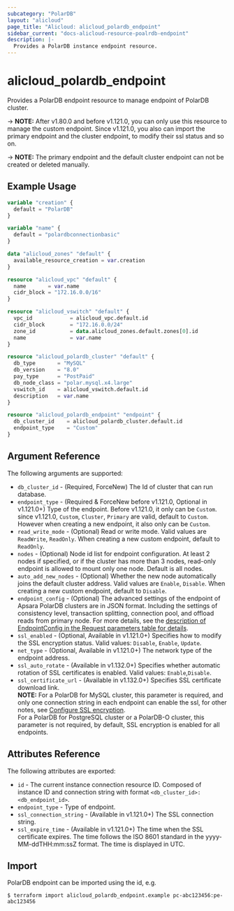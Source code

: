 ```yaml
---
subcategory: "PolarDB"
layout: "alicloud"
page_title: "Alicloud: alicloud_polardb_endpoint"
sidebar_current: "docs-alicloud-resource-poalrdb-endpoint"
description: |-
  Provides a PolarDB instance endpoint resource.
---
```


# alicloud\_polardb\_endpoint

Provides a PolarDB endpoint resource to manage endpoint of PolarDB cluster.

-> **NOTE:** After v1.80.0 and before v1.121.0, you can only use this resource to manage the custom endpoint. Since v1.121.0, you also can import the primary endpoint and the cluster endpoint, to modify their ssl status and so on. 
 
-> **NOTE:** The primary endpoint and the default cluster endpoint can not be created or deleted manually.

## Example Usage

```terraform
variable "creation" {
  default = "PolarDB"
}

variable "name" {
  default = "polardbconnectionbasic"
}

data "alicloud_zones" "default" {
  available_resource_creation = var.creation
}

resource "alicloud_vpc" "default" {
  name       = var.name
  cidr_block = "172.16.0.0/16"
}

resource "alicloud_vswitch" "default" {
  vpc_id            = alicloud_vpc.default.id
  cidr_block        = "172.16.0.0/24"
  zone_id           = data.alicloud_zones.default.zones[0].id
  name              = var.name
}

resource "alicloud_polardb_cluster" "default" {
  db_type       = "MySQL"
  db_version    = "8.0"
  pay_type      = "PostPaid"
  db_node_class = "polar.mysql.x4.large"
  vswitch_id    = alicloud_vswitch.default.id
  description   = var.name
}

resource "alicloud_polardb_endpoint" "endpoint" {
  db_cluster_id    = alicloud_polardb_cluster.default.id
  endpoint_type    = "Custom"
}
```

## Argument Reference 

The following arguments are supported:

* `db_cluster_id` - (Required, ForceNew) The Id of cluster that can run database.
* `endpoint_type` - (Required & ForceNew before v1.121.0, Optional in v1.121.0+) Type of the endpoint. Before v1.121.0, it only can be `Custom`. since v1.121.0, `Custom`, `Cluster`, `Primary` are valid, default to `Custom`. However when creating a new endpoint, it also only can be `Custom`. 
* `read_write_mode` - (Optional) Read or write mode. Valid values are `ReadWrite`, `ReadOnly`. When creating a new custom endpoint, default to `ReadOnly`.
* `nodes` - (Optional) Node id list for endpoint configuration. At least 2 nodes if specified, or if the cluster has more than 3 nodes, read-only endpoint is allowed to mount only one node. Default is all nodes.
* `auto_add_new_nodes` - (Optional) Whether the new node automatically joins the default cluster address. Valid values are `Enable`, `Disable`. When creating a new custom endpoint, default to `Disable`.
* `endpoint_config` - (Optional) The advanced settings of the endpoint of Apsara PolarDB clusters are in JSON format. Including the settings of consistency level, transaction splitting, connection pool, and offload reads from primary node. For more details, see the [description of EndpointConfig in the Request parameters table for details](https://www.alibabacloud.com/help/doc-detail/116593.htm).
* `ssl_enabled` - (Optional, Available in v1.121.0+) Specifies how to modify the SSL encryption status. Valid values: `Disable`, `Enable`, `Update`.
* `net_type` - (Optional, Available in v1.121.0+) The network type of the endpoint address.
* `ssl_auto_rotate` - (Available in v1.132.0+) Specifies whether automatic rotation of SSL certificates is enabled. Valid values: `Enable`,`Disable`.  
* `ssl_certificate_url` - (Available in v1.132.0+) Specifies SSL certificate download link.  
    **NOTE:** For a PolarDB for MySQL cluster, this parameter is required, and only one connection string in each endpoint can enable the ssl, for other notes, see [Configure SSL encryption](https://www.alibabacloud.com/help/doc-detail/153182.htm).  
    For a PolarDB for PostgreSQL cluster or a PolarDB-O cluster, this parameter is not required, by default, SSL encryption is enabled for all endpoints.

## Attributes Reference

The following attributes are exported:

* `id` - The current instance connection resource ID. Composed of instance ID and connection string with format `<db_cluster_id>:<db_endpoint_id>`.
* `endpoint_type` - Type of endpoint.
* `ssl_connection_string` - (Available in v1.121.0+) The SSL connection string.
* `ssl_expire_time` - (Available in v1.121.0+) The time when the SSL certificate expires. The time follows the ISO 8601 standard in the yyyy-MM-ddTHH:mm:ssZ format. The time is displayed in UTC.
## Import

PolarDB endpoint can be imported using the id, e.g.

```
$ terraform import alicloud_polardb_endpoint.example pc-abc123456:pe-abc123456
```